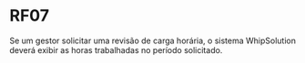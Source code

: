 # RF07 

Se um gestor solicitar uma revisão de carga horária, o sistema WhipSolution deverá exibir as horas trabalhadas no período solicitado.